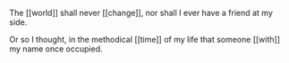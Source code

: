 The [[world]] shall never [[change]], nor shall I ever have a friend at my side. 

Or so I thought, in the methodical [[time]] of my life that someone [[with]] my name once occupied.